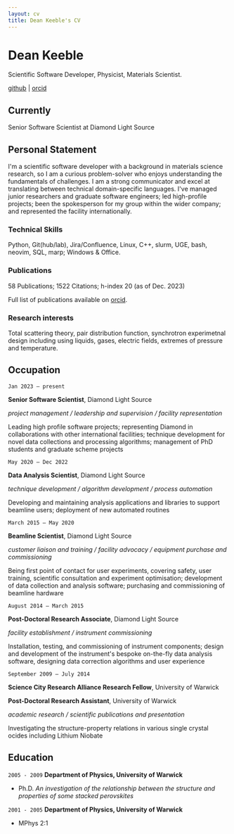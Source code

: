 ```yaml
---
layout: cv
title: Dean Keeble's CV
---
```


# Dean Keeble

Scientific Software Developer, Physicist, Materials Scientist. 

<div id="webaddress">
<a href="https://github.com/keeble">github</a> |
<a href="https://orcid.org/0000-0003-4225-3770">orcid</a>
</div>

## Currently

Senior Software Scientist at Diamond Light Source

## Personal Statement

I'm a scientific software developer with a background in materials science research, so I am a curious problem-solver who enjoys understanding the fundamentals of challenges. I am a strong communicator and excel at translating between technical domain-specific languages. I've managed junior researchers and graduate software engineers; led high-profile projects; been the spokesperson for my group within the wider company; and represented the facility internationally.  

### Technical Skills

Python, Git(hub/lab), Jira/Confluence, Linux, C++, slurm, UGE, bash, neovim, SQL, marp; Windows & Office. 


### Publications

58 Publications;  1522 Citations;  h-index 20 (as of Dec. 2023)

Full list of publications available on [orcid](https://orcid.org/0000-0003-4225-3770).


### Research interests

Total scattering theory, pair distribution function, synchrotron experimetnal design including using liquids, gases, electric fields, extremes of pressure and temperature. 


## Occupation

`Jan 2023 – present`

__Senior Software Scientist__, Diamond Light Source	

_project management / leadership and supervision / facility representation_

Leading high profile software projects; representing Diamond in collaborations with other international facilities; technique development for novel data collections and processing algorithms; management of PhD students and graduate scheme projects


`May 2020 – Dec 2022`

__Data Analysis Scientist__, Diamond Light Source	

_technique development / algorithm development / process automation_

Developing and maintaining analysis applications and libraries to support beamline users; deployment of new automated routines

`March 2015 – May 2020`

__Beamline Scientist__, Diamond Light Source	

_customer liaison and training / facility advocacy / equipment purchase and commissioning_

Being first point of contact for user experiments, covering safety, user training, scientific consultation and experiment optimisation; development of data collection and analysis software; purchasing and commissioning of beamline hardware

`August 2014 – March 2015`

__Post-Doctoral Research Associate__, Diamond Light Source

_facility establishment / instrument commissioning_

Installation, testing, and commissioning of instrument components; design and development of the instrument's bespoke on-the-fly data analysis software, designing data correction algorithms and user experience

`September 2009 – July 2014`

__Science City Research Alliance Research Fellow__, University of Warwick	


__Post-Doctoral Research Assistant__, University of Warwick	


_academic research / scientific publications and presentation_

Investigating the structure-property relations in various single crystal ocides including Lithium Niobate


## Education

`2005 - 2009`
__Department of Physics, University of Warwick__
- Ph.D. _An investigation of the relationship between the structure and properties of some stacked perovskites_

`2001 - 2005`
__Department of Physics, University of Warwick__
- MPhys 2:1




<!-- ### Footer

Last updated: December 2023 -->
